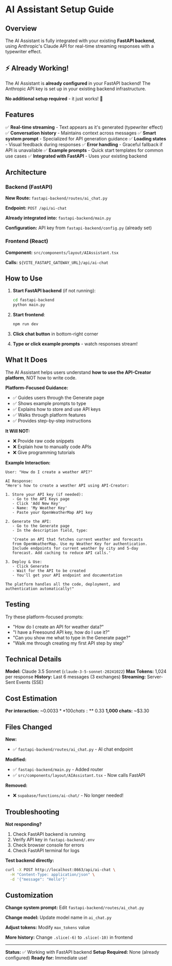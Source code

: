 # AI Assistant Setup Guide

## Overview

The AI Assistant is fully integrated with your existing **FastAPI backend**, using Anthropic's Claude API for real-time streaming responses with a typewriter effect.

## ⚡ Already Working!

The AI Assistant is **already configured** in your FastAPI backend! The Anthropic API key is set up in your existing backend infrastructure.

**No additional setup required** - it just works! 🎉

## Features

✅ **Real-time streaming** - Text appears as it's generated (typewriter effect)
✅ **Conversation history** - Maintains context across messages
✅ **Smart system prompt** - Specialized for API generation guidance
✅ **Loading states** - Visual feedback during responses
✅ **Error handling** - Graceful fallback if API is unavailable
✅ **Example prompts** - Quick start templates for common use cases
✅ **Integrated with FastAPI** - Uses your existing backend

## Architecture

### Backend (FastAPI)

**New Route:** `fastapi-backend/routes/ai_chat.py`

**Endpoint:** `POST /api/ai-chat`

**Already integrated into:** `fastapi-backend/main.py`

**Configuration:** API key from `fastapi-backend/config.py` (already set)

### Frontend (React)

**Component:** `src/components/layout/AIAssistant.tsx`

**Calls:** `${VITE_FASTAPI_GATEWAY_URL}/api/ai-chat`

## How to Use

1. **Start FastAPI backend** (if not running):
   ```bash
   cd fastapi-backend
   python main.py
   ```

2. **Start frontend**:
   ```bash
   npm run dev
   ```

3. **Click chat button** in bottom-right corner

4. **Type or click example prompts** - watch responses stream!

## What It Does

The AI Assistant helps users understand **how to use the API-Creator platform**, NOT how to write code.

**Platform-Focused Guidance:**
- ✅ Guides users through the Generate page
- ✅ Shows example prompts to type
- ✅ Explains how to store and use API keys
- ✅ Walks through platform features
- ✅ Provides step-by-step instructions

**It Will NOT:**
- ❌ Provide raw code snippets
- ❌ Explain how to manually code APIs
- ❌ Give programming tutorials

**Example Interaction:**

```
User: "How do I create a weather API?"

AI Response:
"Here's how to create a weather API using API-Creator:

1. Store your API key (if needed):
   - Go to the API Keys page
   - Click 'Add New Key'
   - Name: 'My Weather Key'
   - Paste your OpenWeatherMap API key

2. Generate the API:
   - Go to the Generate page
   - In the description field, type:

   'Create an API that fetches current weather and forecasts
   from OpenWeatherMap. Use my Weather Key for authentication.
   Include endpoints for current weather by city and 5-day
   forecast. Add caching to reduce API calls.'

3. Deploy & Use:
   - Click Generate
   - Wait for the API to be created
   - You'll get your API endpoint and documentation

The platform handles all the code, deployment, and
authentication automatically!"
```

## Testing

Try these platform-focused prompts:
- "How do I create an API for weather data?"
- "I have a Freesound API key, how do I use it?"
- "Can you show me what to type in the Generate page?"
- "Walk me through creating my first API step by step"

## Technical Details

**Model:** Claude 3.5 Sonnet (`claude-3-5-sonnet-20241022`)
**Max Tokens:** 1,024 per response
**History:** Last 6 messages (3 exchanges)
**Streaming:** Server-Sent Events (SSE)

## Cost Estimation

**Per interaction:** ~$0.0033
**100 chats:** ~$0.33
**1,000 chats:** ~$3.30

## Files Changed

**New:**
- ✅ `fastapi-backend/routes/ai_chat.py` - AI chat endpoint

**Modified:**
- ✅ `fastapi-backend/main.py` - Added router
- ✅ `src/components/layout/AIAssistant.tsx` - Now calls FastAPI

**Removed:**
- ❌ `supabase/functions/ai-chat/` - No longer needed!

## Troubleshooting

**Not responding?**
1. Check FastAPI backend is running
2. Verify API key in `fastapi-backend/.env`
3. Check browser console for errors
4. Check FastAPI terminal for logs

**Test backend directly:**
```bash
curl -X POST http://localhost:8663/api/ai-chat \
  -H "Content-Type: application/json" \
  -d '{"message": "Hello"}'
```

## Customization

**Change system prompt:** Edit `fastapi-backend/routes/ai_chat.py`

**Change model:** Update model name in `ai_chat.py`

**Adjust tokens:** Modify `max_tokens` value

**More history:** Change `.slice(-6)` to `.slice(-10)` in frontend

---

**Status:** ✅ Working with FastAPI backend
**Setup Required:** None (already configured)
**Ready for:** Immediate use!
